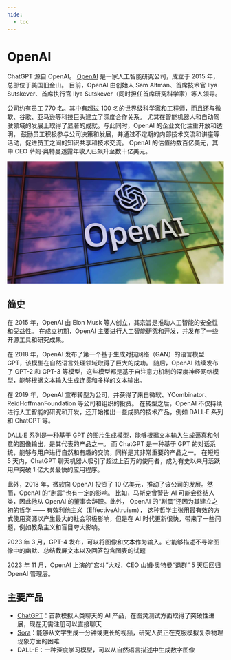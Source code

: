 ```yaml
---
hide:
  - toc
---
```


# OpenAI

ChatGPT 源自 OpenAI。
[OpenAI](https://openai.com/) 是一家人工智能研究公司，成立于 2015 年，总部位于美国旧金山。
目前，OpenAI 由创始人 Sam Altman、首席技术官 Ilya Sutskever、首席执行官 Ilya Sutskever（同时担任首席研究科学家）等人领导。

公司约有员工 770 名。其中有超过 100 名的世界级科学家和工程师，而且还与微软、谷歌、亚马逊等科技巨头建立了深度合作关系。
尤其在智能机器人和自动驾驶领域的发展上取得了显著的成就。与此同时，OpenAI 的企业文化注重开放和透明，
鼓励员工积极参与公司决策和发展，并通过不定期的内部技术交流和讲座等活动，促进员工之间的知识共享和技术交流。
OpenAI 的估值约数百亿美元，其中 CEO 萨姆·奥特曼透露年收入已飙升至数十亿美元。

![openai logo](../images/openai01.jpg)

## 简史

在 2015 年，OpenAI 由 Elon Musk 等人创立，其宗旨是推动人工智能的安全性和受益性。
在成立初期，OpenAI 主要进行人工智能研究和开发，并发布了一些开源工具和研究成果。

在 2018 年，OpenAI 发布了第一个基于生成对抗网络（GAN）的语言模型 GPT，该模型在自然语言处理领域取得了巨大的成功。
随后，OpenAI 陆续发布了 GPT-2 和 GPT-3 等模型，这些模型都是基于自注意力机制的深度神经网络模型，能够根据文本输入生成连贯和多样的文本输出。

在 2019 年，OpenAI 宣布转型为公司，并获得了来自微软、YCombinator、ReidHoffmanFoundation 等公司和组织的投资。
在转型之后，OpenAI 不仅持续进行人工智能的研究和开发，还开始推出一些成熟的技术产品，例如 DALL·E 系列和 ChatGPT 等。

DALL·E 系列是一种基于 GPT 的图片生成模型，能够根据文本输入生成逼真和创意的图像输出，是其代表的产品之一。
而 ChatGPT 是一种基于 GPT 的对话系统，能够与用户进行自然和有趣的交流，同样是其非常重要的产品之一。
在短短 5 天内，ChatGPT 聊天机器人吸引了超过上百万的使用者，成为有史以来月活跃用户突破 1 亿大关最快的应用程序。

此外，2018 年，微软向 OpenAI 投资了 10 亿美元，推动了该公司的发展。然而，OpenAI 的“剧震”也有一定的影响。
比如，马斯克曾警告 AI 可能会终结人类，因此他从 OpenAI 的董事会辞职。此外，
OpenAI 的“剧震”还因为其建立之初的哲学 —— 有效利他主义（EffectiveAltruism），
这种哲学主张用最有效的方式使用资源以产生最大的社会积极影响，但是在 AI 时代更新很快，带来了一些问题，例如教条主义和盲目夸大影响。

2023 年 3 月，GPT-4 发布，可以将图像和文本作为输入。它能够描述不寻常图像中的幽默、总结截屏文本以及回答包含图表的试题

2023 年 11 月，OpenAI 上演的“宫斗”大戏，CEO 山姆·奥特曼“退群” 5 天后回归 OpenAI 管理层。

## 主要产品

- [ChatGPT](https://chat.openai.com/)：首款模拟人类聊天的 AI 产品，在图灵测试方面取得了突破性进展，现在无需注册可以直接聊天
- [Sora](https://openai.com/sora)：能够从文字生成一分钟或更长的视频，研究人员正在克服模拟复杂物理现象方面的困难
- DALL-E：一种深度学习模型，可以从自然语言描述中生成数字图像
